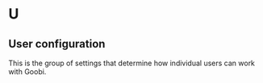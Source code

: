 # U

## User configuration

This is the group of settings that determine how individual users can work with Goobi.

